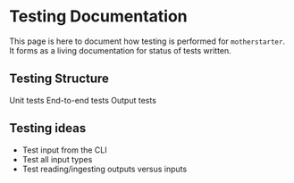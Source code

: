 # Testing Documentation

This page is here to document how testing is performed for `motherstarter`. It forms as a living documentation for status of tests written.

## Testing Structure

Unit tests
End-to-end tests
Output tests

## Testing ideas

- Test input from the CLI
- Test all input types
- Test reading/ingesting outputs versus inputs